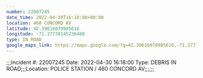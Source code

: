 ```yaml
---
number: 22007245
date_time: 2022-04-30T16:18:00+00:00
location: 460 CONCORD AV
latitude: 42.39616070985616
longitude: -71.17770145236408
type: IN ROAD
google_maps_link: https://maps.google.com/?q=42.39616070985616,-71.17770145236408
---
```


;;;Incident #: 22007245  Date: 2022-04-30 16:18:00   Type: DEBRIS IN ROAD;;;Location: POLICE STATION / 460 CONCORD AV;;;;;;
